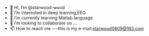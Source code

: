 - 👋 Hi, I’m @starwood-wood
- 👀 I’m interested in deep learning,EEG
- 🌱 I’m currently learning Matlab language
- 💞️ I’m looking to collaborate on ...
- 📫 How to reach me ---this is my e-mail:starwood0809@163.com

<!---
starwood-wood/starwood-wood is a ✨ special ✨ repository because its `README.md` (this file) appears on your GitHub profile.
You can click the Preview link to take a look at your changes.
--->
